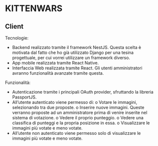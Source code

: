 # KITTENWARS

## Client

Tecnologie:
-	Backend realizzato tramite il framework NestJS. Questa scelta è motivata dal fatto che ho già utilizzato Django per una tesina progettuale, per cui vorrei utilizzare un framework diverso.
-	App mobile realizzata tramite React Native.
-	Interfaccia Web realizzata tramite React. Gli utenti amministratori avranno funzionalità avanzate tramite questa.

Funzionalità:
-	Autenticazione tramite i principali OAuth provider, sfruttando la libreria PassportJS.
-	All’utente autenticato viene permesso di:
o	Votare le immagini, selezionando tra due proposte.
o	Inserire nuove immagini. Queste verranno proposte ad un amministratore prima di venire inserite nel sistema di votazione.
o	Vedere il proprio punteggio.
o	Vedere una classifica di punteggi e la propria posizione in essa.
o	Visualizzare le immagini più votate e meno votate. 
-	All’utente non autenticato viene permesso solo di visualizzare le immagini più votate e meno votate.
